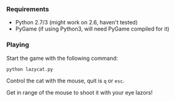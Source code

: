 ### Requirements

* Python 2.7/3 (might work on 2.6, haven't tested)
* PyGame (if using Python3, will need PyGame compiled for it)

### Playing

Start the game with the following command:

    python lazycat.py

Control the cat with the mouse, quit is `q` or `esc`.

Get in range of the mouse to shoot it with your eye lazors!

